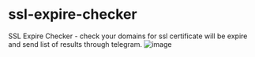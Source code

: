 # ssl-expire-checker
SSL Expire Checker - check your domains for ssl certificate will be expire and send list of results through telegram.
![image](https://user-images.githubusercontent.com/16305433/227034603-6e8dcc48-a98c-4cf3-bf76-30b5b74b22df.png)
